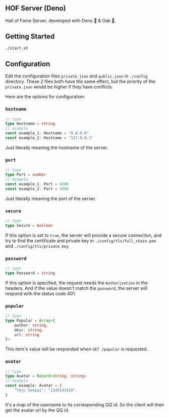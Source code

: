 ## HOF Server (Deno)

Hall of Fame Server, developed with Deno 🦕 & Oak 🌳.

## Getting Started

```bash
./start.sh
```

## Configuration

Edit the configuration files `private.json` and `public.json` in `./config` directory. These 2 files both have the same effect, but the priority of the `private.json` would be higher if they have conflicts.

Here are the options for configuration:

### `hostname`

```ts
// type
type Hostname = string
// example
const example_1: Hostname = "0.0.0.0"
const example_2: Hostname = "127.0.0.1"
```

Just literally meaning the hostname of the server.

### `port`

```ts
// type
type Port = number
// example
const example_1: Port = 8080
const example_2: Port = 3000
```

Just literally meaning the port of the server.

### `secure`

```ts
// type
type Secure = boolean
```

If this option is set to `true`, the server will provide a secure connection, and try to find the certificate and private key in `./config/tls/full_chain.pem` and `./config/tls/private.key`.

### `password`

```ts
// type
type Password = string
```

If this option is specified, the request needs the `Authorization` in the headers. And if the value doesn't match the `password`, the server will respond with the status code 401.

### `popular`

```ts
// type
type Popular = Array<{
    author: string,
    desc: string,
    url: string
}>
```

This item's value will be responded when `GET /popular` is requested.

### `avatar`

```ts
// type
type Avatar = Record<string, string>
// example
const example: Avatar = {
    "Yaju Senpai": "1145141919",
}
```

It's a map of the username to its corresponding QQ id. So the client will then get the
avatar url by the QQ id.

